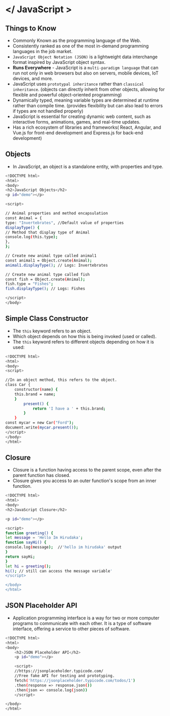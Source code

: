 # </ JavaScript >

## Things to Know
- Commonly Known as the programming language of the Web.
- Consistently ranked as one of the most in-demand programming languages in the job market.
- ```JavaScript Object Notation (JSON)``` is a lightweight data interchange format inspired by JavaScript object syntax.
- **Runs Everywhere** - JavaScript is a ```multi-paradigm language``` that can run not only in web browsers but also on servers, mobile devices, IoT devices, and more.
- JavaScript uses ```prototypal inheritance``` rather than ```classical inheritance```. (objects can directly inherit from other objects, allowing for flexible and powerful object-oriented programming)
- Dynamically typed, meaning variable types are determined at runtime rather than compile time. (provides flexibility but can also lead to errors if types are not handled properly)
- JavaScript is essential for creating dynamic web content, such as interactive forms, animations, games, and real-time updates.
- Has a rich ecosystem of libraries and frameworks( React, Angular, and Vue.js for front-end development and Express.js for back-end development)

## Objects
- In JavaScript, an object is a standalone entity, with properties and type.

```bash
<!DOCTYPE html>
<html>
<body>
<h2>JavaScript Objects</h2>
<p id="demo"></p>

<script>

// Animal properties and method encapsulation
const Animal = {
type: "Invertebrates", //Default value of properties
displayType() {
// Method that display type of Animal
console.log(this.type);
},
};

// Create new animal type called animal1
const animal1 = Object.create(Animal);
animal1.displayType(); // Logs: Invertebrates

// Create new animal type called fish
const fish = Object.create(Animal);
fish.type = "Fishes";
fish.displayType(); // Logs: Fishes

</script>
</body>
```

## Simple Class Constructor

- The ```this``` keyword refers to an object.
- Which object depends on how this is being invoked (used or called).
- The ```this``` keyword refers to different objects depending on how it is used:

```bash
<!DOCTYPE html>
<html>
<body>
<script>

//In an object method, this refers to the object.
class Car {
    constructor(name) {
    this.brand = name;
    }
        present() {
            return 'I have a ' + this.brand;
        }
    }
const mycar = new Car("Ford");
document.write(mycar.present());
</script>
</body>
</html>
```

## Closure

- Closure is a function having access to the parent scope, even after the parent function has closed.
- Closure gives you access to an outer function's scope from an inner function. 

```bash
<!DOCTYPE html>
<html>
<body>
<h2>JavaScript Closure</h2>

<p id="demo"></p>

<script>
function greeting() {
let message = 'Hello Im Hirudaka';
function sayHi() {
console.log(message);  //'hello im hirudaka' output
}
return sayHi;
}
let hi = greeting();
hi(); // still can access the message variable'
</script>

</body>
</html>
```

## JSON Placeholder API

- Application programming interface is a way for two or more computer programs to communicate with each other. It is a type of software interface, offering a service to other pieces of software.

```bash
<!DOCTYPE html>
<html>
<body>
    <h2>JSON Placeholder API</h2>
    <p id="demo"></p>

    <script>
    //https://jsonplaceholder.typicode.com/
    //Free fake API for testing and prototyping.
    fetch('https://jsonplaceholder.typicode.com/todos/1')
    .then(response => response.json())
    .then(json => console.log(json))
    </script>

</body>
</html>
```
